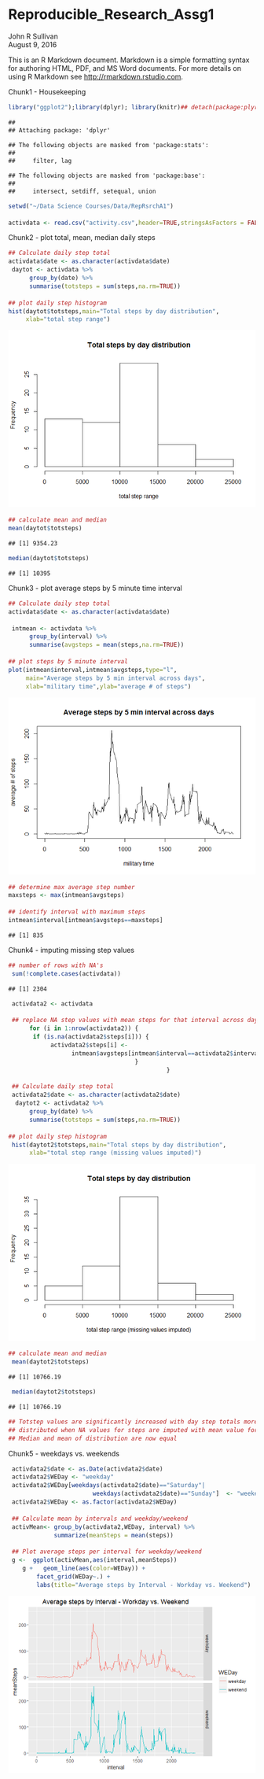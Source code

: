 # Reproducible_Research_Assg1
John R Sullivan  
August 9, 2016  

This is an R Markdown document. Markdown is a simple formatting syntax for authoring HTML, PDF, and MS Word documents. For more details on using R Markdown see <http://rmarkdown.rstudio.com>.


Chunk1 - Housekeeping

```r
library("ggplot2");library(dplyr); library(knitr)## detach(package:plyr)
```

```
## 
## Attaching package: 'dplyr'
```

```
## The following objects are masked from 'package:stats':
## 
##     filter, lag
```

```
## The following objects are masked from 'package:base':
## 
##     intersect, setdiff, setequal, union
```

```r
setwd("~/Data Science Courses/Data/RepRsrchA1")

activdata <- read.csv("activity.csv",header=TRUE,stringsAsFactors = FALSE)
```

Chunk2 - plot total, mean, median daily steps 

```r
## Calculate daily step total
activdata$date <- as.character(activdata$date)
 daytot <- activdata %>%
      group_by(date) %>%
      summarise(totsteps = sum(steps,na.rm=TRUE))

## plot daily step histogram
hist(daytot$totsteps,main="Total steps by day distribution",
     xlab="total step range") 
```

![](PA1_template_files/figure-html/unnamed-chunk-2-1.png)

```r
## calculate mean and median
mean(daytot$totsteps)
```

```
## [1] 9354.23
```

```r
median(daytot$totsteps)
```

```
## [1] 10395
```
Chunk3 - plot average steps by 5 minute time interval

```r
## Calculate daily step total
activdata$date <- as.character(activdata$date)

 intmean <- activdata %>%
      group_by(interval) %>%
      summarise(avgsteps = mean(steps,na.rm=TRUE))

## plot steps by 5 minute interval
plot(intmean$interval,intmean$avgsteps,type="l",
     main="Average steps by 5 min interval across days",
     xlab="military time",ylab="average # of steps") 
```

![](PA1_template_files/figure-html/unnamed-chunk-3-1.png)

```r
## determine max average step number
maxsteps <- max(intmean$avgsteps)

## identify interval with maximum steps
intmean$interval[intmean$avgsteps==maxsteps]
```

```
## [1] 835
```

Chunk4 - imputing missing step values

```r
## number of rows with NA's
 sum(!complete.cases(activdata))
```

```
## [1] 2304
```

```r
 activdata2 <- activdata

 ## replace NA step values with mean steps for that interval across days
      for (i in 1:nrow(activdata2)) {
       if (is.na(activdata2$steps[i])) {
            activdata2$steps[i] <-
                  intmean$avgsteps[intmean$interval==activdata2$interval[i]] 
                                    }
                                             }

 ## Calculate daily step total
 activdata2$date <- as.character(activdata2$date)
  daytot2 <- activdata2 %>%
      group_by(date) %>%
      summarise(totsteps = sum(steps,na.rm=TRUE))

## plot daily step histogram
 hist(daytot2$totsteps,main="Total steps by day distribution",
      xlab="total step range (missing values imputed)") 
```

![](PA1_template_files/figure-html/unnamed-chunk-4-1.png)

```r
## calculate mean and median
 mean(daytot2$totsteps)
```

```
## [1] 10766.19
```

```r
 median(daytot2$totsteps)
```

```
## [1] 10766.19
```

```r
## Totstep values are significantly increased with day step totals more normally
## distributed when NA values for steps are imputed with mean value for interval 
## Median and mean of distribution are now equal
```


Chunk5 - weekdays vs. weekends

```r
 activdata2$date <- as.Date(activdata2$date)
 activdata2$WEDay <- "weekday"
 activdata2$WEDay[weekdays(activdata2$date)=="Saturday"|
                        weekdays(activdata2$date)=="Sunday"]  <- "weekend"
 activdata2$WEDay <- as.factor(activdata2$WEDay)
 
 ## Calculate mean by intervals and weekday/weekend
 activMean<- group_by(activdata2,WEDay, interval) %>%
             summarize(meanSteps = mean(steps))
 
 ## Plot average steps per interval for weekday/weekend
 g <-  ggplot(activMean,aes(interval,meanSteps)) 
    g +   geom_line(aes(color=WEDay)) +
        facet_grid(WEDay~.) + 
        labs(title="Average steps by Interval - Workday vs. Weekend")
```

![](PA1_template_files/figure-html/unnamed-chunk-5-1.png)
